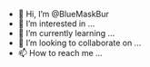 - 👋 Hi, I’m @BlueMaskBur
- 👀 I’m interested in ...
- 🌱 I’m currently learning ...
- 💞️ I’m looking to collaborate on ...
- 📫 How to reach me ...

<!---
BlueMaskBur/BlueMaskBur is a ✨ special ✨ repository because its `README.md` (this file) appears on your GitHub profile.
You can click the Preview link to take a look at your changes.
--->
